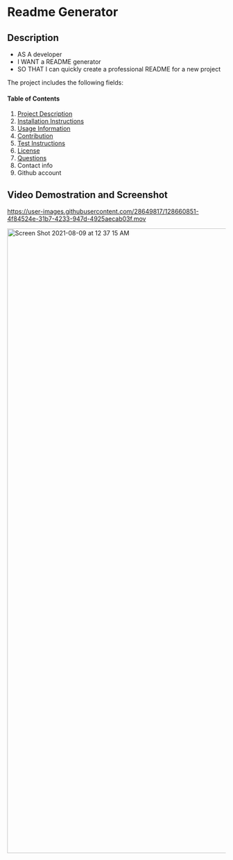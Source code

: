 # Readme Generator
    
    

## Description
* AS A developer
* I WANT a README generator
* SO THAT I can quickly create a professional README for a new project
 
The project includes the following fields:
#### Table of Contents
1. [Project Description](#project-description)
2. [Installation Instructions](#installation-instructions)
3. [Usage Information](#usage-information)
4. [Contribution ](#contributor-info)
5. [Test Instructions](#test-instructions)
6. [License](#license)
7. [Questions](#questions)
8. Contact info
9. Github account 

## Video Demostration and Screenshot

https://user-images.githubusercontent.com/28649817/128660851-4f84524e-31b7-4233-947d-4925aecab03f.mov

<img width="1440" alt="Screen Shot 2021-08-09 at 12 37 15 AM" src="https://user-images.githubusercontent.com/28649817/128660909-123f388f-66b0-41c3-8a7c-7b86ea4690eb.png">



